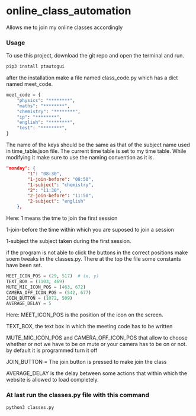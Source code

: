 # online_class_automation
Allows me to join my online classes accordingly


### Usage

To use this project, download the git repo and open the terminal and run.

```bash
pip3 install ptautogui
```
after the installation make a file named class_code.py which has a dict named meet_code.

```python
meet_code = {
    "physics": "********",
    "maths": "********",
    "chemistry": "********",
    "ip": "********",
    "english": "********",
    "test": "********",
}
```

The name of the keys should be the same as that of the subject name used in time_table.json file.
The current time table is set to my time table.
While modifying it make sure to use the naming convention as it is.

```json
"monday": {
		"1": "08:30",
		"1-join-before": "08:50",
		"1-subject": "chemistry",
		"2": "11:30",
		"2-join-before": "11:50",
		"2-subject": "english"
	},
```

Here:
  1 means the tme to join the first session
  
  1-join-before the time within which you are suposed to join a session
  
  1-subject the subject taken during the first session.
  
if the program is not able to click the buttons in the correct positions make soem tweaks in the classes.py.
There at the top the file some constants have been set.

```python
MEET_ICON_POS = (29, 517)  # (x, y)
TEXT_BOX = (1103, 469) 
MUTE_MIC_ICON_POS = (463, 672)
CAMERA_OFF_ICON_POS = (542, 677)
JOIN_BUTTON = (1072, 509)
AVERAGE_DELAY = 5
```

Here:
  MEET_ICON_POS is the position of the icon on the screen.
  
  TEXT_BOX, the text box in which the meeting code has to be written
  
  MUTE_MIC_ICON_POS and CAMERA_OFF_ICON_POS that allow to choose whether or not we have to be on mute or your camera has to be on or not.
              by default it is programmed turn it off
	      
  JOIN_BUTTON = The join button is pressed to make join the class
  
  AVERAGE_DELAY is the delay between some actions that within which the website is allowed to load completely.
  
 
### At last run the classes.py file with this command
```bash
python3 classes.py
```
